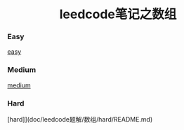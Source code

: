 <h1 align="center">leedcode笔记之数组</h1>

<p id="easy"></p>

### Easy

[easy](doc/leedcode题解/数组/easy/README.md)


<p id="medium"></p>


###  Medium 

[medium](doc/leedcode题解/数组/medium/README.md)


<p id="hard"></p>

### Hard

[hard]](doc/leedcode题解/数组/hard/README.md)


